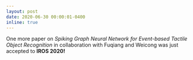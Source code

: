 ```yaml
---
layout: post
date: 2020-06-30 00:00:01-0400
inline: true
---
```


One more paper on *Spiking Graph Neural Network for Event-based Tactile Object Recognition* in collaboration with Fuqiang and Weicong was just accepted to **IROS 2020!** 
